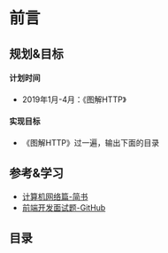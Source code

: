 # 前言

## 规划&目标

#### 计划时间 
* 2019年1月-4月：《图解HTTP》

#### 实现目标
* 《图解HTTP》过一遍，输出下面的目录

## 参考&学习
* [计算机网络篇-简书](https://www.jianshu.com/p/7c1bea892d78)
* [前端开发面试题-GitHub](https://github.com/markyun/My-blog/tree/master/Front-end-Developer-Questions/Questions-and-Answers)

## 目录